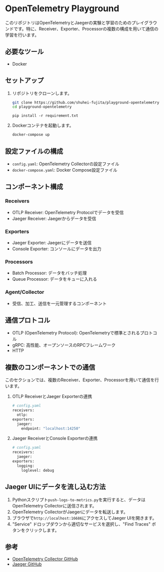 # OpenTelemetry Playground

このリポジトリはOpenTelemetryとJaegerの実験と学習のためのプレイグラウンドです。特に、Receiver、Exporter、Processorの複数の構成を用いて通信の学習を行います。

## 必要なツール

- Docker

## セットアップ

1. リポジトリをクローンします。

    ```bash
    git clone https://github.com/shuhei-fujita/playground-opentelemetry.git
    cd playground-opentelemetry
    ```

    ```
    pip install -r requirement.txt
    ```

2. Dockerコンテナを起動します。

    ```bash
    docker-compose up
    ```

## 設定ファイルの構成

- `config.yaml`: OpenTelemetry Collectorの設定ファイル
- `docker-compose.yaml`: Docker Compose設定ファイル

## コンポーネント構成

### Receivers

- OTLP Receiver: OpenTelemetry Protocolでデータを受信
- Jaeger Receiver: Jaegerからデータを受信

### Exporters

- Jaeger Exporter: Jaegerにデータを送信
- Console Exporter: コンソールにデータを出力

### Processors

- Batch Processor: データをバッチ処理
- Queue Processor: データをキューに入れる

### Agent/Collector

- 受信、加工、送信を一元管理するコンポーネント

## 通信プロトコル

- OTLP (OpenTelemetry Protocol): OpenTelemetryで標準とされるプロトコル
- gRPC: 高性能、オープンソースのRPCフレームワーク
- HTTP

## 複数のコンポーネントでの通信

このセクションでは、複数のReceiver、Exporter、Processorを用いて通信を行います。

1. OTLP ReceiverとJaeger Exporterの連携

    ```bash
    # config.yaml
    receivers:
      otlp:
    exporters:
      jaeger:
        endpoint: "localhost:14250"
    ```

2. Jaeger ReceiverとConsole Exporterの連携

    ```bash
    # config.yaml
    receivers:
      jaeger:
    exporters:
      logging:
        loglevel: debug
    ```

## Jaeger UIにデータを流し込む方法

1. Pythonスクリプト`push-logs-to-metrics.py`を実行すると、データはOpenTelemetry Collectorに送信されます。
2. OpenTelemetry CollectorがJaegerにデータを転送します。
3. ブラウザで`http://localhost:16686`にアクセスしてJaeger UIを開きます。
4. "Service" ドロップダウンから適切なサービスを選択し、"Find Traces" ボタンをクリックします。

## 参考

- [OpenTelemetry Collector GitHub](https://github.com/open-telemetry/opentelemetry-collector)
- [Jaeger GitHub](https://github.com/jaegertracing/jaeger)
